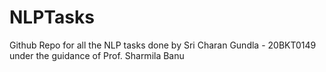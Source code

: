# NLPTasks
Github Repo for all the NLP tasks done by Sri Charan Gundla - 20BKT0149 under the guidance of Prof. Sharmila Banu
